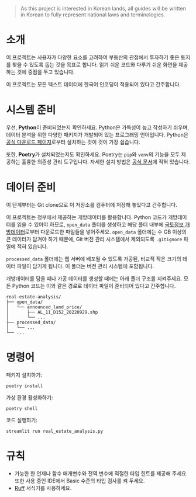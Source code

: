 > As this project is interested in Korean lands, all guides will be written in Korean to fully represent national laws and terminologies.

# 소개

이 프로젝트는 사용자가 다양한 요소를 고려하여 부동산의 관점에서 투자하기 좋은 토지를 찾을 수 있도록 돕는 것을 목표로 합니다. 읽기 쉬운 코드와 다루기 쉬운 화면을 제공하는 것에 중점을 두고 있습니다.

이 프로젝트는 모든 텍스트 데이터에 한국어 인코딩이 적용되어 있다고 간주합니다.

# 시스템 준비

우선, **Python**이 준비되었는지 확인하세요. Python은 가독성이 높고 작성하기 쉬우며, 데이터 분석을 위한 다양한 패키지가 개발되어 있는 프로그래밍 언어입니다. Python은 [공식 다운로드 페이지](https://www.python.org/downloads/)로부터 설치하는 것이 것이 가장 쉽습니다.

또한, **Poetry**가 설치되었는지도 확인하세요. Poetry는 `pip`와 `venv`의 기능을 모두 제공하는 훌륭한 의존성 관리 도구입니다. 자세한 설치 방법은 [공식 문서](https://python-poetry.org/docs/)에 적혀 있습니다.

# 데이터 준비

이 단계부터는 Git clone으로 이 저장소를 컴퓨터에 저장해 놓았다고 간주합니다.

이 프로젝트는 정부에서 제공하는 개방데이터를 활용합니다. Python 코드가 개방데이터를 읽을 수 있어야 하므로, `open_data` 폴더를 생성하고 해당 폴더 내부에 [국토정보 개방데이터](http://openapi.nsdi.go.kr/nsdi/index.do)로부터 다운로드한 파일들을 넣어주세요. `open_data` 폴더에는 수 GB 이상의 큰 데이터가 담겨야 하기 때문에, Git 버전 관리 시스템에서 제외되도록 `.gitignore` 파일에 적혀 있습니다.

`processed_data` 폴더에는 웹 서버에 배포될 수 있도록 가공된, 비교적 작은 크기의 데이터 파일이 담기게 됩니다. 이 폴더는 버전 관리 시스템에 포함됩니다.

개방데이터를 담을 때나 가공 데이터를 생성할 때에는 아래 폴더 구조를 지켜주세요. 모든 Python 코드는 이와 같은 경로로 데이터 파일이 준비되어 있다고 간주합니다.

```
real-estate-analysis/
├── open_data/
│   └── announced_land_price/
│       ├── AL_11_D152_20220929.shp
│       └── ...
├── processed_data/
│   └── ...
└── ...
```

# 명령어

패키지 설치하기:

```
poetry install
```

가상 환경 활성화하기:

```
poetry shell
```

코드 실행하기:

```
streamlit run real_estate_analysis.py
```

# 규칙

- 가능한 한 언제나 함수 매개변수와 전역 변수에 적절한 타입 힌트를 제공해 주세요. 또한 사용 중인 IDE에서 Basic 수준의 타입 검사를 켜 두세요.
- [Ruff](https://github.com/astral-sh/ruff) 서식기를 사용하세요.
